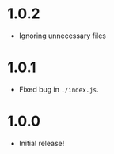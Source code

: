 # 1.0.2
* Ignoring unnecessary files

# 1.0.1
* Fixed bug in `./index.js`.

# 1.0.0
* Initial release!
